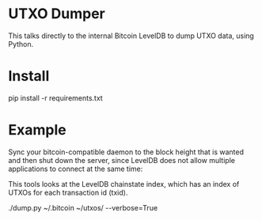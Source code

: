 # UTXO Dumper

This talks directly to the internal Bitcoin LevelDB to dump UTXO data, using Python.

# Install

pip install -r requirements.txt

# Example

Sync your bitcoin-compatible daemon to the block height that is wanted and then
shut down the server, since LevelDB does not allow multiple applications to connect at the same time:

This tools looks at the LevelDB chainstate index, which has an index of UTXOs for each transaction id (txid).

./dump.py ~/.bitcoin ~/utxos/ --verbose=True 
